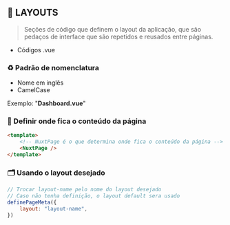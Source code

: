 ## 🚀 LAYOUTS

> Seções de código que definem o layout da aplicação, que são pedaços de interface que são repetidos e reusados entre páginas.

-   Códigos .vue

### ♻️ Padrão de nomenclatura

-   Nome em inglês
-   CamelCase

Exemplo: "**Dashboard.vue**"

### 📎 Definir onde fica o conteúdo da página

```html
<template>
	<!-- NuxtPage é o que determina onde fica o conteúdo da página -->
	<NuxtPage />
</template>
```

### 🗂 Usando o layout desejado

```javascript
// Trocar layout-name pelo nome do layout desejado
// Caso não tenha definição, o layout default sera usado
definePageMeta({
	layout: "layout-name",
})
```
